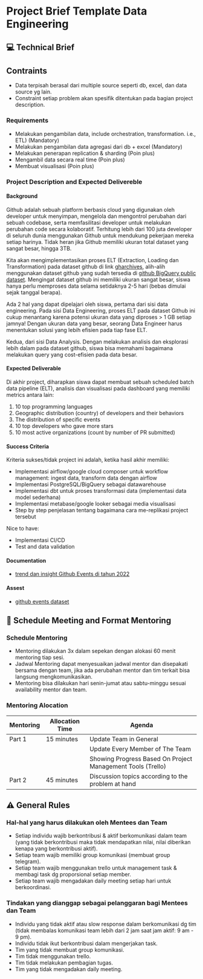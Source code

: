 # Project Brief Template Data Engineering

## 💻 Technical Brief

## Contraints

- Data terpisah berasal dari multiple source seperti db, excel, dan data source yg lain.
- Constraint setiap problem akan spesifik ditentukan pada bagian project description.

### Requirements

- Melakukan pengambilan data, include orchestration, transformation. i.e., ETL) (Mandatory)
- Melakukan pengambilan data agregasi dari db + excel (Mandatory)
- Melakukan penerapan replication & sharding (Poin plus)
- Mengambil data secara real time (Poin plus)
- Membuat visualisasi (Poin plus)

### Project Description and Expected Delivereble

#### Background

Github adalah sebuah platform berbasis cloud yang digunakan oleh developer untuk menyimpan, mengelola dan mengontrol perubahan dari sebuah codebase, serta memfasilitasi developer untuk melakukan perubahan code secara kolaboratif. Terhitung lebih dari 100 juta developer di seluruh dunia menggunakan Github untuk mendukung pekerjaan mereka setiap harinya. Tidak heran jika Github memiliki ukuran total dataset yang sangat besar, hingga 3TB. 

Kita akan mengimplementasikan proses ELT (Extraction, Loading dan Transformation) pada dataset github di link [gharchives](https://www.gharchive.org/), alih-alih menggunakan dataset github yang sudah tersedia di [github BigQuery public dataset](https://console.cloud.google.com/marketplace/product/github/github-repos). Mengingat dataset github ini memiliki ukuran sangat besar, siswa hanya perlu memproses data selama setidaknya 2-5 hari (bebas dimulai sejak tanggal berapa).

Ada 2 hal yang dapat dipelajari oleh siswa, pertama dari sisi data engineering. Pada sisi Data Engineering, proses ELT pada dataset Github ini cukup menantang karena potensi ukuran data yang diproses > 1 GB setiap jamnya! Dengan ukuran data yang besar, seorang Data Engineer harus menentukan solusi yang lebih efisien pada tiap fase ELT. 

Kedua, dari sisi Data Analysis. Dengan melakukan analisis dan eksplorasi lebih dalam pada dataset github, siswa bisa memahami bagaimana melakukan query yang cost-efisien pada data besar. 


#### Expected Deliverable

Di akhir project, diharapkan siswa dapat membuat sebuah scheduled batch data pipeline (ELT), analisis dan visualisasi pada dashboard yang memiliki metrics antara lain: 
1. 10 top programming languages
2. Geographic distribution (country) of developers and their behaviors 
3. The distribution of specific events
4. 10 top developers who gave more stars
5. 10 most active organizations (count by number of PR submitted)

#### Success Criteria

Kriteria sukses/tidak project ini adalah, ketika hasil akhir memiliki: 
- Implementasi airflow/google cloud composer untuk workflow management: ingest data, transform data dengan airflow
- Implementasi PostgreSQL/BigQuery sebagai datawarehouse
- Implementasi dbt untuk proses transformasi data (implementasi data model sederhana)
- Implementasi metabase/google looker sebagai media visualisasi
- Step by step penjelasan tentang bagaimana cara me-replikasi project tersebut

Nice to have: 
- Implementasi CI/CD
- Test and data validation

#### Documentation

- [trend dan insight Github Events di tahun 2022](https://ossinsight.io/blog/trends-and-insights-from-github-2022/)

#### Assest

- [github events dataset](https://www.gharchive.org/)

## 📆 Schedule Meeting and Format Mentoring

### Schedule Mentoring

- Mentoring dilakukan 3x dalam sepekan dengan alokasi 60 menit mentoring tiap sesi.
- Jadwal Mentoring dapat menyesuaikan jadwal mentor dan disepakati bersama dengan team, jika ada perubahan mentor dan tim terkait bisa langsung mengkomunikasikan.
- Mentoring bisa dilakukan hari senin-jumat atau sabtu-minggu sesuai availability mentor dan team.

### Mentoring Alocation

| Mentoring | Allocation Time | Agenda                                                      |
| --------- | --------------- | ----------------------------------------------------------- |
| Part 1    | 15 minutes      | Update Team in General                                      |
|           |                 | Update Every Member of The Team                             |
|           |                 | Showing Progress Based On Project Management Tools (Trello) |
| Part 2    | 45 minutes      | Discussion topics according to the problem at hand          |

## ⚠️ General Rules

### Hal-hal yang harus dilakukan oleh Mentees dan Team

- Setiap individu wajib berkontribusi & aktif berkomunikasi dalam team (yang tidak berkontribusi maka tidak mendapatkan nilai, nilai diberikan kenapa yang berkontribusi aktif).
- Setiap team wajib memiliki group komunikasi (membuat group telegram).
- Setiap team wajib menggunakan trello untuk management task & membagi task dg proporsional setiap member.
- Setiap team wajib mengadakan daily meeting setiap hari untuk berkoordinasi.

### Tindakan yang dianggap sebagai pelanggaran bagi Mentees dan Team

- Individu yang tidak aktif atau slow response dalam berkomunikasi dg tim (tidak membalas komunikasi team lebih dari 2 jam saat jam aktif: 9 am - 9 pm).
- Individu tidak ikut berkontribusi dalam mengerjakan task.
- Tim yang tidak membuat group komunikasi.
- Tim tidak menggunakan trello.
- Tim tidak melakukan pembagian tugas.
- Tim yang tidak mengadakan daily meeting.

